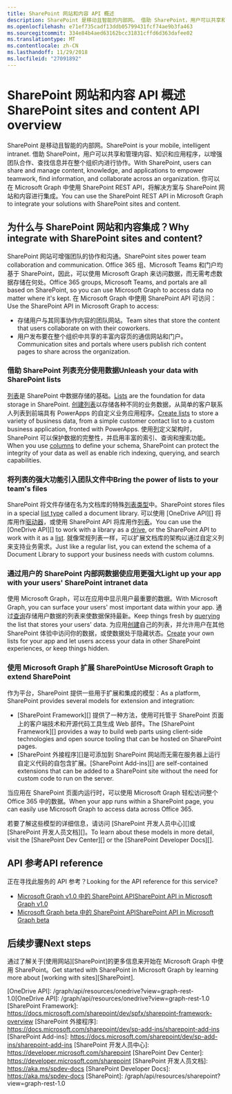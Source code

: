 ```yaml
---
title: SharePoint 网站和内容 API 概述
description: SharePoint 是移动且智能的内部网。 借助 SharePoint，用户可以共享和管理内容、知识和应用程序，以增强团队合作、查找信息并在整个组织内进行协作。 你可以在 Microsoft Graph 中使用 SharePoint REST API，将解决方案与 SharePoint 网站和内容进行集成。
ms.openlocfilehash: e71ef735cadf13ddb05799431fcf74ae9b3fa463
ms.sourcegitcommit: 334e84b4aed63162bcc31831cffd6d363dafee02
ms.translationtype: MT
ms.contentlocale: zh-CN
ms.lasthandoff: 11/29/2018
ms.locfileid: "27091892"
---
```

# <a name="sharepoint-sites-and-content-api-overview"></a><span data-ttu-id="7cf11-105">SharePoint 网站和内容 API 概述</span><span class="sxs-lookup"><span data-stu-id="7cf11-105">SharePoint sites and content API overview</span></span>

<span data-ttu-id="7cf11-106">SharePoint 是移动且智能的内部网。</span><span class="sxs-lookup"><span data-stu-id="7cf11-106">SharePoint is your mobile, intelligent intranet.</span></span> <span data-ttu-id="7cf11-107">借助 SharePoint，用户可以共享和管理内容、知识和应用程序，以增强团队合作、查找信息并在整个组织内进行协作。</span><span class="sxs-lookup"><span data-stu-id="7cf11-107">With SharePoint, users can share and manage content, knowledge, and applications to empower teamwork, find information, and collaborate across an organization.</span></span> <span data-ttu-id="7cf11-108">你可以在 Microsoft Graph 中使用 SharePoint REST API，将解决方案与 SharePoint 网站和内容进行集成。</span><span class="sxs-lookup"><span data-stu-id="7cf11-108">You can use the SharePoint REST API in Microsoft Graph to integrate your solutions with SharePoint sites and content.</span></span>

## <a name="why-integrate-with-sharepoint-sites-and-content"></a><span data-ttu-id="7cf11-109">为什么与 SharePoint 网站和内容集成？</span><span class="sxs-lookup"><span data-stu-id="7cf11-109">Why integrate with SharePoint sites and content?</span></span>

<span data-ttu-id="7cf11-110">SharePoint 网站可增强团队的协作和沟通。</span><span class="sxs-lookup"><span data-stu-id="7cf11-110">SharePoint sites power team collaboration and communication.</span></span> <span data-ttu-id="7cf11-111">Office 365 组、Microsoft Teams 和门户均基于 SharePoint，因此，可以使用 Microsoft Graph 来访问数据，而无需考虑数据存储在何处。</span><span class="sxs-lookup"><span data-stu-id="7cf11-111">Office 365 groups, Microsoft Teams, and portals are all based on SharePoint, so you can use Microsoft Graph to access data no matter where it's kept.</span></span> <span data-ttu-id="7cf11-112">在 Microsoft Graph 中使用 SharePoint API 可访问：</span><span class="sxs-lookup"><span data-stu-id="7cf11-112">Use the SharePoint API in Microsoft Graph to access:</span></span>

- <span data-ttu-id="7cf11-113">存储用户与其同事协作内容的团队网站。</span><span class="sxs-lookup"><span data-stu-id="7cf11-113">Team sites that store the content that users collaborate on with their coworkers.</span></span>
- <span data-ttu-id="7cf11-114">用户发布要在整个组织中共享的丰富内容页的通信网站和门户。</span><span class="sxs-lookup"><span data-stu-id="7cf11-114">Communication sites and portals where users publish rich content pages to share across the organization.</span></span>

### <a name="unleash-your-data-with-sharepoint-lists"></a><span data-ttu-id="7cf11-115">借助 SharePoint 列表充分使用数据</span><span class="sxs-lookup"><span data-stu-id="7cf11-115">Unleash your data with SharePoint lists</span></span>

<span data-ttu-id="7cf11-116">[列表][list]是 SharePoint 中数据存储的基础。</span><span class="sxs-lookup"><span data-stu-id="7cf11-116">[Lists][list] are the foundation for data storage in SharePoint.</span></span>
<span data-ttu-id="7cf11-117">[创建列表][create]以存储各种不同的业务数据，从简单的客户联系人列表到前端具有 PowerApps 的自定义业务应用程序。</span><span class="sxs-lookup"><span data-stu-id="7cf11-117">[Create lists][create] to store a variety of business data, from a simple customer contact list to a custom business application, fronted with PowerApps.</span></span>
<span data-ttu-id="7cf11-118">使用[列][]定义架构时，SharePoint 可以保护数据的完整性，并启用丰富的索引、查询和搜索功能。</span><span class="sxs-lookup"><span data-stu-id="7cf11-118">When you use [columns][] to define your schema, SharePoint can protect the integrity of your data as well as enable  rich indexing, querying, and search capabilities.</span></span>

### <a name="bring-the-power-of-lists-to-your-teams-files"></a><span data-ttu-id="7cf11-119">将列表的强大功能引入团队文件中</span><span class="sxs-lookup"><span data-stu-id="7cf11-119">Bring the power of lists to your team's files</span></span>

<span data-ttu-id="7cf11-120">SharePoint 将文件存储在名为文档库的特殊[列表类型][]中。</span><span class="sxs-lookup"><span data-stu-id="7cf11-120">SharePoint stores files in a special [list type][] called a document library.</span></span>
<span data-ttu-id="7cf11-121">可以使用 [OneDrive API][] 将库用作[驱动器][]，或使用 SharePoint API 将库用作[列表][]。</span><span class="sxs-lookup"><span data-stu-id="7cf11-121">You can use the [OneDrive API][] to work with a library as a [drive][], or the SharePoint API to work with it as a [list][].</span></span>
<span data-ttu-id="7cf11-122">就像常规列表一样，可以扩展文档库的架构以通过自定义列来支持业务需求。</span><span class="sxs-lookup"><span data-stu-id="7cf11-122">Just like a regular list, you can extend the schema of a Document Library to support your business needs with custom columns.</span></span>

### <a name="light-up-your-app-with-your-users-sharepoint-intranet-data"></a><span data-ttu-id="7cf11-123">通过用户的 SharePoint 内部网数据使应用更强大</span><span class="sxs-lookup"><span data-stu-id="7cf11-123">Light up your app with your users' SharePoint intranet data</span></span>

<span data-ttu-id="7cf11-124">使用 Microsoft Graph，可以在应用中显示用户最重要的数据。</span><span class="sxs-lookup"><span data-stu-id="7cf11-124">With Microsoft Graph, you can surface your users' most important data within your app.</span></span>
<span data-ttu-id="7cf11-125">通过[查询][]存储用户数据的列表来使数据保持最新。</span><span class="sxs-lookup"><span data-stu-id="7cf11-125">Keep things fresh by [querying][] the list that stores your users' data.</span></span>
<span data-ttu-id="7cf11-126">为应用[创建][]自己的列表，并允许用户在其他 SharePoint 体验中访问你的数据，或使数据处于隐藏状态。</span><span class="sxs-lookup"><span data-stu-id="7cf11-126">[Create][] your own lists for your app and let users access your data in other SharePoint experiences, or keep things hidden.</span></span>

### <a name="use-microsoft-graph-to-extend-sharepoint"></a><span data-ttu-id="7cf11-127">使用 Microsoft Graph 扩展 SharePoint</span><span class="sxs-lookup"><span data-stu-id="7cf11-127">Use Microsoft Graph to extend SharePoint</span></span>

<span data-ttu-id="7cf11-128">作为平台，SharePoint 提供一些用于扩展和集成的模型：</span><span class="sxs-lookup"><span data-stu-id="7cf11-128">As a platform, SharePoint provides several models for extension and integration:</span></span>

- <span data-ttu-id="7cf11-129">[SharePoint Framework][] 提供了一种方法，使用可托管于 SharePoint 页面上的客户端技术和开源代码工具生成 Web 部件。</span><span class="sxs-lookup"><span data-stu-id="7cf11-129">The [SharePoint Framework][] provides a way to build web parts using client-side technologies and open source tooling that can be hosted on SharePoint pages.</span></span>
- <span data-ttu-id="7cf11-130">[SharePoint 外接程序][]是可添加到 SharePoint 网站而无需在服务器上运行自定义代码的自包含扩展。</span><span class="sxs-lookup"><span data-stu-id="7cf11-130">[SharePoint Add-ins][] are self-contained extensions that can be added to a SharePoint site without the need for custom code to run on the server.</span></span>

<span data-ttu-id="7cf11-131">当应用在 SharePoint 页面内运行时，可以使用 Microsoft Graph 轻松访问整个 Office 365 中的数据。</span><span class="sxs-lookup"><span data-stu-id="7cf11-131">When your app runs within a SharePoint page, you can easily use Microsoft Graph to access data across Office 365.</span></span>

<span data-ttu-id="7cf11-132">若要了解这些模型的详细信息，请访问 [SharePoint 开发人员中心][]或 [SharePoint 开发人员文档][]。</span><span class="sxs-lookup"><span data-stu-id="7cf11-132">To learn about these models in more detail, visit the [SharePoint Dev Center][] or the [SharePoint Developer Docs][].</span></span>

## <a name="api-reference"></a><span data-ttu-id="7cf11-133">API 参考</span><span class="sxs-lookup"><span data-stu-id="7cf11-133">API reference</span></span>
<span data-ttu-id="7cf11-134">正在寻找此服务的 API 参考？</span><span class="sxs-lookup"><span data-stu-id="7cf11-134">Looking for the API reference for this service?</span></span>

- [<span data-ttu-id="7cf11-135">Microsoft Graph v1.0 中的 SharePoint API</span><span class="sxs-lookup"><span data-stu-id="7cf11-135">SharePoint API in Microsoft Graph v1.0</span></span>](/graph/api/resources/sharepoint?view=graph-rest-1.0)
- [<span data-ttu-id="7cf11-136">Microsoft Graph beta 中的 SharePoint API</span><span class="sxs-lookup"><span data-stu-id="7cf11-136">SharePoint API in Microsoft Graph beta</span></span>](/graph/api/resources/sharepoint?view=graph-rest-beta)

## <a name="next-steps"></a><span data-ttu-id="7cf11-137">后续步骤</span><span class="sxs-lookup"><span data-stu-id="7cf11-137">Next steps</span></span>

<span data-ttu-id="7cf11-138">通过了解关于[使用网站][SharePoint]的更多信息来开始在 Microsoft Graph 中使用 SharePoint。</span><span class="sxs-lookup"><span data-stu-id="7cf11-138">Get started with SharePoint in Microsoft Graph by learning more about [working with sites][SharePoint].</span></span>

[列表]: /graph/api/resources/list?view=graph-rest-1.0
[list]: /graph/api/resources/list?view=graph-rest-1.0
[列]: /graph/api/resources/columndefinition?view=graph-rest-1.0
[columns]: /graph/api/resources/columndefinition?view=graph-rest-1.0
[列表类型]: /graph/api/resources/listinfo?view=graph-rest-1.0
[list type]: /graph/api/resources/listinfo?view=graph-rest-1.0
[创建]: /graph/api/list-create?view=graph-rest-1.0
[create]: /graph/api/list-create?view=graph-rest-1.0
[查询]: /graph/api/listitem-get?view=graph-rest-1.0
[querying]: /graph/api/listitem-get?view=graph-rest-1.0
[驱动器]: /graph/api/resources/drive?view=graph-rest-1.0
[drive]: /graph/api/resources/drive?view=graph-rest-1.0
<span data-ttu-id="7cf11-145">
  [OneDrive API]: /graph/api/resources/onedrive?view=graph-rest-1.0</span><span class="sxs-lookup"><span data-stu-id="7cf11-145">[OneDrive API]: /graph/api/resources/onedrive?view=graph-rest-1.0</span></span>
[SharePoint Framework]: https://docs.microsoft.com/sharepoint/dev/spfx/sharepoint-framework-overview
[SharePoint 外接程序]: https://docs.microsoft.com/sharepoint/dev/sp-add-ins/sharepoint-add-ins
[SharePoint Add-ins]: https://docs.microsoft.com/sharepoint/dev/sp-add-ins/sharepoint-add-ins
[SharePoint 开发人员中心]: https://developer.microsoft.com/sharepoint
[SharePoint Dev Center]: https://developer.microsoft.com/sharepoint
[SharePoint 开发人员文档]: https://aka.ms/spdev-docs
[SharePoint Developer Docs]: https://aka.ms/spdev-docs
[SharePoint]: /graph/api/resources/sharepoint?view=graph-rest-1.0
